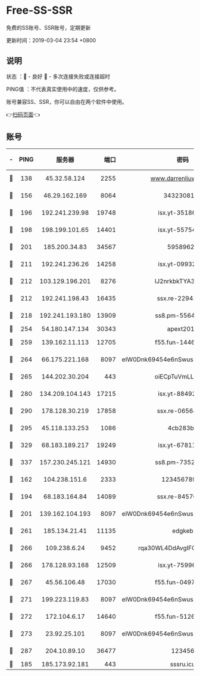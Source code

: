 # Free-SS-SSR

免费的SS账号、SSR账号，定期更新

更新时间：2019-03-04 23:54 +0800

## 说明

状态     ：🙂 - 良好 🙁 - 多次连接失败或连接超时

PING值   ：不代表真实使用中的速度，仅供参考。

账号兼容SS、SSR，你可以自由在两个软件中使用。

👉[扫码页面](https://liesauer.github.io/free-ss-ssr.github.io/)👈

## 账号

|-|PING|服务器|端口|密码|加密方式|区域|
|:----:|:----:|:-----:|-----:|:----:|:----:|:----:|
|🙂|138|45.32.58.124|2255|www.darrenliuwei.com|aes-256-cfb|JP|
|🙂|156|46.29.162.169|8064|3432308177|aes-256-cfb|RU|
|🙂|196|192.241.239.98|19748|isx.yt-35186982|aes-256-cfb|US|
|🙂|198|198.199.101.65|14401|isx.yt-55754807|aes-256-cfb|US|
|🙂|201|185.200.34.83|34567|59589627|aes-256-cfb|US|
|🙂|211|192.241.236.26|14258|isx.yt-09932989|aes-256-cfb|US|
|🙂|212|103.129.196.201|8276|lJ2nrkbkTYA30wv0|aes-256-cfb|US|
|🙂|212|192.241.198.43|16435|ssx.re-22943266|aes-256-cfb|US|
|🙂|218|192.241.193.180|13909|ss8.pm-55642212|aes-256-cfb|US|
|🙂|254|54.180.147.134|30343|apext2019|chacha20|KR|
|🙂|259|139.162.11.113|12705|f55.fun-14460072|aes-256-cfb|SG|
|🙂|264|66.175.221.168|8097|eIW0Dnk69454e6nSwuspv9DmS201tQ0D|aes-256-cfb|US|
|🙂|265|144.202.30.204|443|oiECpTuVmLLxk4Ts|aes-256-cfb|US|
|🙂|280|134.209.104.143|17215|isx.yt-88492022|aes-256-cfb|SG|
|🙂|290|178.128.30.219|17858|ssx.re-06564019|aes-256-cfb|SG|
|🙂|295|45.118.133.253|1086|4cb283b8|aes-256-cfb|SG|
|🙂|329|68.183.189.217|19249|isx.yt-67811831|aes-256-cfb|SG|
|🙂|337|157.230.245.121|14930|ss8.pm-73529175|aes-256-cfb|SG|
|🙂|162|104.238.151.6|2333|12345678900|aes-256-cfb|JP|
|🙂|194|68.183.164.84|14089|ssx.re-84576345|aes-256-cfb|US|
|🙂|201|139.162.104.193|8097|eIW0Dnk69454e6nSwuspv9DmS201tQ0D|aes-256-cfb|JP|
|🙂|261|185.134.21.41|11135|edgkeb|aes-256-cfb|GB|
|🙂|266|109.238.6.24|9452|rqa30WL4DdAvgIFG6Fs3znzTa|aes-256-cfb|FR|
|🙂|266|178.128.93.168|12509|isx.yt-75996010|aes-256-cfb|SG|
|🙂|267|45.56.106.48|17030|f55.fun-04977203|aes-256-cfb|US|
|🙂|271|199.223.119.83|8097|eIW0Dnk69454e6nSwuspv9DmS201tQ0D|aes-256-cfb|US|
|🙂|272|172.104.6.17|14640|f55.fun-51267758|aes-256-cfb|US|
|🙂|273|23.92.25.101|8097|eIW0Dnk69454e6nSwuspv9DmS201tQ0D|aes-256-cfb|US|
|🙂|287|204.10.89.10|36477|123456|aes-256-cfb|US|
|🙁|185|185.173.92.181|443|sssru.icu|rc4-md5|RU|
